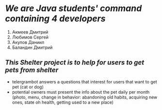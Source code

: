 # *We are Java students' command containing 4 developers*
1. Акмеев Дмитрий
2. Любимов Сергей
3. Акулов Даниил
4. Баландин Дмитрий
## *This Shelter project is to help for users to get pets from shelter*
* telergrambot answers a questions that interest for users that want to get pet (cat or dog)
* potential owners must present the info about the pet daily per month (photo, menu, change in behavior: abandoning old habits, acquiring new ones, state oh health, getting used to a new place)
